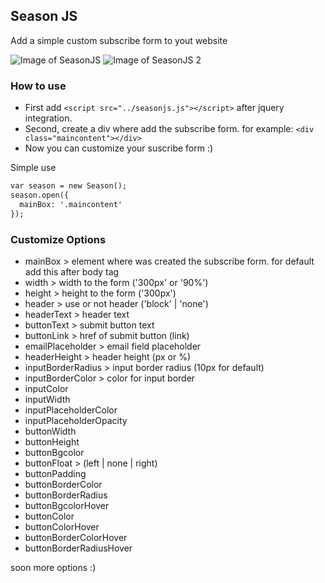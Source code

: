 ## Season JS

Add a simple custom subscribe form to yout website

![Image of SeasonJS](http://vvcap.com/img/f5bZair9yMP.png)
![Image of SeasonJS 2](http://vvcap.com/img/AHi2dQYBqWX.png)

### How to use
* First add `<script src="../seasonjs.js"></script>` after jquery integration.
* Second, create a div where add the subscribe form. for example: `<div class="maincontent"></div>`
* Now you can customize your suscribe form :)

Simple use
```markdown
var season = new Season();
season.open({
  mainBox: '.maincontent'
});
```

### Customize Options
- mainBox > element where was created the subscribe form. for default add this after body tag
- width > width to the form ('300px' or '90%')
- height > height to the form ('300px')
- header > use or not header ('block' | 'none')
- headerText > header text
- buttonText > submit button text
- buttonLink > href of submit button (link)
- emailPlaceholder > email field placeholder
- headerHeight > header height (px or %)
- inputBorderRadius > input border radius (10px for default)
- inputBorderColor > color for input border
- inputColor
- inputWidth
- inputPlaceholderColor
- inputPlaceholderOpacity
- buttonWidth
- buttonHeight
- buttonBgcolor
- buttonFloat > (left | none | right)
- buttonPadding
- buttonBorderColor
- buttonBorderRadius
- buttonBgcolorHover
- buttonColor
- buttonColorHover
- buttonBorderColorHover
- buttonBorderRadiusHover

soon more options :)
